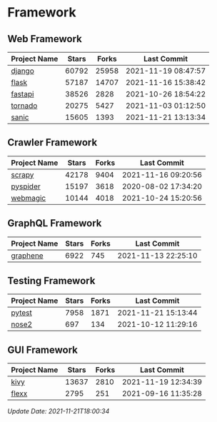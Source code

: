 # Framework

## Web Framework
| Project Name | Stars | Forks | Last Commit |
| ------------ | ----- | ----- | ----------- |
| [django](https://github.com/django/django) | 60792 | 25958 | 2021-11-19 08:47:57 |
| [flask](https://github.com/pallets/flask) | 57187 | 14707 | 2021-11-16 15:38:42 |
| [fastapi](https://github.com/tiangolo/fastapi) | 38526 | 2828 | 2021-10-26 18:54:22 |
| [tornado](https://github.com/tornadoweb/tornado) | 20275 | 5427 | 2021-11-03 01:12:50 |
| [sanic](https://github.com/sanic-org/sanic) | 15605 | 1393 | 2021-11-21 13:13:34 |

## Crawler Framework
| Project Name | Stars | Forks | Last Commit |
| ------------ | ----- | ----- | ----------- |
| [scrapy](https://github.com/scrapy/scrapy) | 42178 | 9404 | 2021-11-16 09:20:56 |
| [pyspider](https://github.com/binux/pyspider) | 15197 | 3618 | 2020-08-02 17:34:20 |
| [webmagic](https://github.com/code4craft/webmagic) | 10144 | 4018 | 2021-10-24 15:20:56 |

## GraphQL Framework
| Project Name | Stars | Forks | Last Commit |
| ------------ | ----- | ----- | ----------- |
| [graphene](https://github.com/graphql-python/graphene) | 6922 | 745 | 2021-11-13 22:25:10 |

## Testing Framework
| Project Name | Stars | Forks | Last Commit |
| ------------ | ----- | ----- | ----------- |
| [pytest](https://github.com/pytest-dev/pytest) | 7958 | 1871 | 2021-11-21 15:13:44 |
| [nose2](https://github.com/nose-devs/nose2) | 697 | 134 | 2021-10-12 11:29:16 |

## GUI Framework
| Project Name | Stars | Forks | Last Commit |
| ------------ | ----- | ----- | ----------- |
| [kivy](https://github.com/kivy/kivy) | 13637 | 2810 | 2021-11-19 12:34:39 |
| [flexx](https://github.com/flexxui/flexx) | 2795 | 251 | 2021-09-16 11:35:28 |

*Update Date: 2021-11-21T18:00:34*